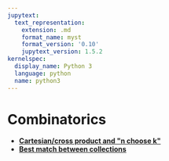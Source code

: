 ```yaml
---
jupytext:
  text_representation:
    extension: .md
    format_name: myst
    format_version: '0.10'
    jupytext_version: 1.5.2
kernelspec:
  display_name: Python 3
  language: python
  name: python3
---
```


Combinatorics
=============

   * **[Cartesian/cross product and "n choose k"](how-to-combinatorics-cartesian-combinations)**
   * **[Best match between collections](how-to-combinatorics-best-match)**
